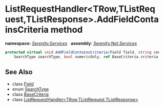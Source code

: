# ListRequestHandler&lt;TRow,TListRequest,TListResponse&gt;.AddFieldContainsCriteria method
**namespace:** *[Serenity.Services](../../README.md#serenity.services-namespace)*   **assembly**: *[Serenity.Net.Services](../../README.md)*

```csharp
protected virtual void AddFieldContainsCriteria(Field field, string containsText, long? id, 
    SearchType searchType, bool numericOnly, ref BaseCriteria criteria, ref bool orFalse)
```

## See Also

* class [Field](../Serenity.Net.Entity/../../Serenity.Data/Field.md)
* enum [SearchType](../Serenity.Net.Data/../../Serenity.Data.Mapping/SearchType.md)
* class [BaseCriteria](../Serenity.Net.Data/../../Serenity.Data/BaseCriteria.md)
* class [ListRequestHandler&lt;TRow,TListRequest,TListResponse&gt;](../ListRequestHandler-3.md)